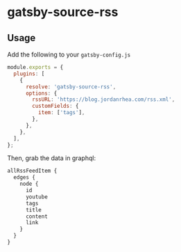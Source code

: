 # gatsby-source-rss

## Usage

Add the following to your `gatsby-config.js`

```js
module.exports = {
  plugins: [
    {
      resolve: 'gatsby-source-rss',
      options: {
        rssURL: 'https://blog.jordanrhea.com/rss.xml',
        customFields: {
          item: ['tags'],
        },
      },
    },
  ],
};
```

Then, grab the data in graphql:

```js
allRssFeedItem {
  edges {
    node {
      id
      youtube
      tags
      title
      content
      link
    }
  }
}
```
